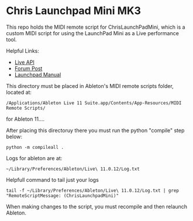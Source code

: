 # Chris Launchpad Mini MK3

This repo holds the MIDI remote script for ChrisLaunchPadMini, which is a custom MIDI script
for using the LaunchPad Mini as a Live performance tool. 

Helpful Links: 
 - [Live API](https://structure-void.com/PythonLiveAPI_documentation/Live10.0.1.xml)
 - [Forum Post](https://forum.ableton.com/viewtopic.php?f=1&t=200513&start=0)
 - [Launchpad Manual](https://fael-downloads-prod.focusrite.com/customer/prod/s3fs-public/downloads/Launchpad%20Mini%20-%20Programmers%20Reference%20Manual.pdf)

This directory must be placed in Ableton's MIDI remote scripts folder, located at: 
```
/Applications/Ableton Live 11 Suite.app/Contents/App-Resources/MIDI Remote Scripts/
```
for Ableton 11....

After placing this directoruy there you must run the python "compile" step below:
```
python -m compileall .
```

Logs for ableton are at: 
```
~/Library/Preferences/Ableton/Live\ 11.0.12/Log.txt
```

Helpfull command to tail just your logs 
```
tail -f ~/Library/Preferences/Ableton/Live\ 11.0.12/Log.txt | grep "RemoteScriptMessage: (ChrisLaunchpadMini)"
```

When making changes to the script, you must recompile and then relaunch Ableton.    